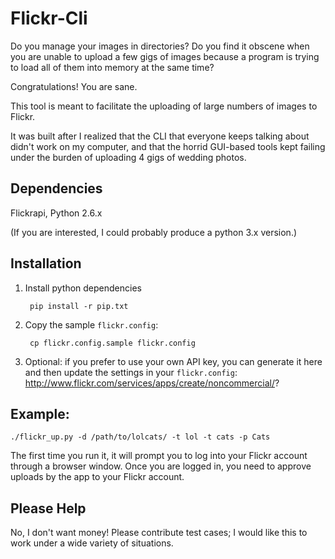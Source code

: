Flickr-Cli
==========

Do you manage your images in directories? Do you find it obscene when you are unable to upload a few gigs of images because a program is trying to load all of them into memory at the same time?

Congratulations!  You are sane.

This tool is meant to facilitate the uploading of large numbers of images to Flickr.  

It was built after I realized that the CLI that everyone keeps talking about didn't work on my computer, and that the horrid GUI-based tools kept failing under the burden of uploading 4 gigs of wedding photos.

Dependencies
------------
Flickrapi, Python 2.6.x

(If you are interested, I could probably produce a python 3.x version.)

Installation
------------
1. Install python dependencies

        pip install -r pip.txt

2. Copy the sample `flickr.config`:

        cp flickr.config.sample flickr.config

3. Optional: if you prefer to use your own API key, you can generate
it here and then update the settings in your `flickr.config`:
http://www.flickr.com/services/apps/create/noncommercial/?


Example:
--------

    ./flickr_up.py -d /path/to/lolcats/ -t lol -t cats -p Cats

The first time you run it, it will prompt you to log into your Flickr account through a browser window.  Once you are logged in, you need to approve uploads by the app to your Flickr account.


Please Help
-----------

No, I don't want money!  Please contribute test cases; I would like this to work under a wide variety of situations.

